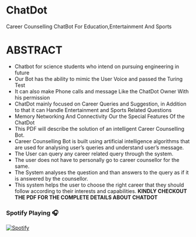 # ChatDot
Career Counselling ChatBot For Education,Entertainment And Sports  
# ABSTRACT
* Chatbot for science students who intend on pursuing engineering in future 
* Our Bot has the ability to mimic the User Voice and passed the Turing Test
* It can also make Phone calls and message Like the ChatDot Owner With his permission
* ChatDot mainly focused on Career Queries and Suggestion, in Addition to that it can Handle Entertainment and Sports Related Questions 
* Memory Networking And Connectivity Our the Special Features Of the ChatDot
* This PDF will describe the solution of an intelligent Career Counselling Bot.
* Career Counselling Bot is built using artificial intelligence algorithms that are used for analysing
user’s queries and understand user’s message.
* The User can query any career related query through the system.
* The user does not have to personally go to career counsellor for the same.
* The System analyses the question and than answers to the query as if it is answered by the
counsellor.
* This system helps the user to choose the right career that they should follow according to their
interests and capabilities.
**KINDLY CHECKOUT THE PDF FOR THE COMPLETE DETAILS ABOUT CHATDOT**

### Spotify Playing 🎧

[![Spotify](https://novatorem-mageshsundarg.vercel.app/api/spotify)](https://open.spotify.com/user/sz32rkhk8k4f6sdmsebhsbzm2)
